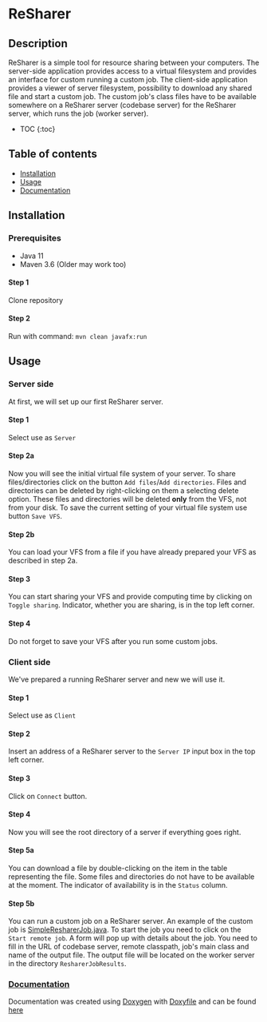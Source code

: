 # ReSharer

## Description
ReSharer is a simple tool for resource sharing between your computers. The server-side application provides access to a virtual filesystem and provides an interface for custom running a custom job. The client-side application provides a viewer of server filesystem, possibility to download any shared file and start a custom job. The custom job's class files have to be available somewhere on a ReSharer server (codebase server) for the ReSharer server, which runs the job (worker server). 

* TOC {:toc}

## Table of contents
- <a href="#installation">Installation</a>
- <a href="#usage">Usage</a>
- <a href="#documentation">Documentation</a>
 
## Installation
 
### Prerequisites
- Java 11
- Maven 3.6 (Older may work too)

#### Step 1
Clone repository

#### Step 2
Run with command: `mvn clean javafx:run`

## Usage

### Server side

At first, we will set up our first ReSharer server.

#### Step 1

Select use as `Server`

#### Step 2a

Now you will see the initial virtual file system of your server. 
To share files/directories click on the button `Add files`/`Add directories`. 
Files and directories can be deleted by right-clicking on them a selecting delete option. These files and directories will be deleted **only** from the VFS, not from your disk.
To save the current setting of your virtual file system use button `Save VFS`.

#### Step 2b

You can load your VFS from a file if you have already prepared your VFS as described in step 2a.

#### Step 3

You can start sharing your VFS and provide computing time by clicking on `Toggle sharing`. Indicator, whether you are sharing, is in the top left corner.

#### Step 4

Do not forget to save your VFS after you run some custom jobs.

### Client side

We've prepared a running ReSharer server and new we will use it.

#### Step 1

Select use as `Client`

#### Step 2

Insert an address of a ReSharer server to the `Server IP` input box in the top left corner.

#### Step 3

Click on `Connect` button.

#### Step 4

Now you will see the root directory of a server if everything goes right.

#### Step 5a

You can download a file by double-clicking on the item in the table representing the file. Some files and directories do not have to be available at the moment. The indicator of availability is in the `Status` column.

#### Step 5b

You can run a custom job on a ReSharer server. An example of the custom job is [SimpleResharerJob.java](https://github.com/Anophel/ReSharer/blob/master/src/main/java/cz/anophel/resharer/rmi/runner/SimpleResharerJob.java). To start the job you need to click on the `Start remote job`. A form will pop up with details about the job. You need to fill in the URL of codebase server, remote classpath, job's main class and name of the output file. The output file will be located on the worker server in the directory `ResharerJobResults`.

### [Documentation](https://anophel.github.io/ReSharer/docs/)

Documentation was created using [Doxygen](https://www.doxygen.nl/index.html) with [Doxyfile](https://github.com/Anophel/ReSharer/blob/master/Doxyfile) and can be found [here](https://anophel.github.io/ReSharer/docs/)





